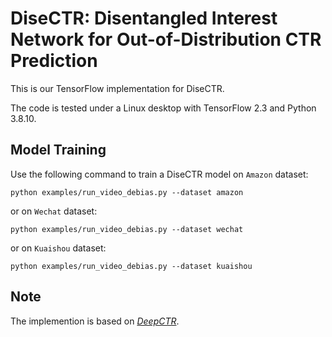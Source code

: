# DiseCTR: Disentangled Interest Network for Out-of-Distribution CTR Prediction

This is our TensorFlow implementation for DiseCTR.

The code is tested under a Linux desktop with TensorFlow 2.3 and Python 3.8.10.




## Model Training

Use the following command to train a DiseCTR model on `Amazon` dataset: 

```
python examples/run_video_debias.py --dataset amazon
```

or on `Wechat` dataset: 

```
python examples/run_video_debias.py --dataset wechat
```

or on `Kuaishou` dataset:

```
python examples/run_video_debias.py --dataset kuaishou
``` 

## Note

The implemention is based on *[DeepCTR](https://github.com/shenweichen/DeepCTR)*.